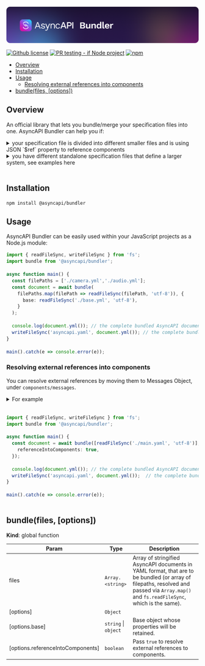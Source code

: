 [![AsyncAPI Bundler](./assets/logo.png)](https://www.asyncapi.com)

[![Github license](https://img.shields.io/github/license/asyncapi/bundler)](https://github.com/asyncapi/bundler/blob/main/LICENSE)
[![PR testing - if Node project](https://github.com/asyncapi/bundler/actions/workflows/if-nodejs-pr-testing.yml/badge.svg)](https://github.com/asyncapi/bundler/actions/workflows/if-nodejs-pr-testing.yml)
[![npm](https://img.shields.io/npm/dw/@asyncapi/bundler)](https://www.npmjs.com/package/@asyncapi/bundler)

<!-- toc is generated with GitHub Actions do not remove toc markers  -->

<!-- toc -->

- [Overview](#overview)
- [Installation](#installation)
- [Usage](#usage)
  * [Resolving external references into components](#resolving-external-references-into-components)
- [bundle(files, [options])](#bundlefiles-options)

<!-- tocstop -->

## Overview
An official library that lets you bundle/merge your specification files into one. AsyncAPI Bundler can help you if:

<details>
<summary>your specification file is divided into different smaller files and is using JSON `$ref` property to reference components </summary>

```yaml

# asyncapi.yaml
asyncapi: '2.4.0'
info:
  title: Account Service
  version: 1.0.0
  description: This service is in charge of processing user signups
channels:
  user/signup:
    subscribe:
      message:
        $ref: './messages.yaml#/messages/UserSignedUp'

# messages.yaml
messages:
  UserSignedUp:
    payload:
      type: object
      properties:
        displayName:
          type: string
          description: Name of the user
        email:
          type: string
          format: email
          description: Email of the user

# After combining
asyncapi: 2.4.0
info:
  title: Account Service
  version: 1.0.0
  description: This service is in charge of processing user signups
channels:
  user/signedup:
    subscribe:
      message:
        payload:
          type: object
          properties:
            displayName:
              type: string
              description: Name of the user
            email:
              type: string
              format: email
              description: Email of the user

```

</details>

<details>
<summary>you have different standalone specification files that define a larger system, see examples here </summary>

```yaml

# signup.yaml
asyncapi: '2.4.0'
info:
  title: Account Service
  version: 1.0.0
  description: This service is in charge of processing user Signup

channels:
  user/signedup:
    subscribe:
      message:
        payload:
          type: object
          properties:
            displayName:
              type: string
            email:
              type: string
              format: email


# login.yaml
asyncapi: '2.4.0'
info:
  title: Account Service
  version: 1.0.0
  description: This service is in charge of processing user signup

channels:
  user/loggenin:
    subscribe:
      message:
        payload:
          type: object
          properties:
            displayName:
              type: string

# After combining
# asyncapi.yaml
asyncapi: '2.4.0'
info:
  title: Account Service
  version: 1.0.0
  description: This service is in charge for processing user authentication

channles:
  user/signedup:
    subscribe:
      message:
        payload:
          type: object
          properties:
            displayName:
              type: string
            email:
              type: string
              format: email
  user/loggedin:
    subscribe:
      message:
        payload:
          type: object
          properties:
            displayName:
              type: string
```

</details>

<br>

## Installation

```
npm install @asyncapi/bundler
```

## Usage

AsyncAPI Bundler can be easily used within your JavaScript projects as a Node.js module:

```ts
import { readFileSync, writeFileSync } from 'fs';
import bundle from '@asyncapi/bundler';

async function main() {
  const filePaths = ['./camera.yml','./audio.yml'];
  const document = await bundle(
    filePaths.map(filePath => readFileSync(filePath, 'utf-8')), {
      base: readFileSync('./base.yml', 'utf-8'),
    }
  );

  console.log(document.yml()); // the complete bundled AsyncAPI document
  writeFileSync('asyncapi.yaml', document.yml()); // the complete bundled AsyncAPI document
}

main().catch(e => console.error(e));
```

### Resolving external references into components
You can resolve external references by moving them to Messages Object, under `components/messages`.

<details>
<summary>For example</summary>

```yml
# main.yaml
asyncapi: 2.5.0
info:
  title: Account Service
  version: 1.0.0
  description: This service is in charge of processing user signups
channels:
  user/signedup:
    subscribe:
      message:
        $ref: './messages.yaml#/messages/UserSignedUp'
  test:
    subscribe:
      message:
        $ref: '#/components/messages/TestMessage'
components:
  messages:
    TestMessage:
      payload:
        type: string

# messages.yaml
messages:
  UserSignedUp:
    payload:
      type: object
      properties:
        displayName:
          type: string
          description: Name of the user
        email:
          type: string
          format: email
          description: Email of the user
  UserLoggedIn:
    payload:
      type: object
      properties:
        id: string

# After combining
# asyncapi.yaml
asyncapi: 2.5.0
info:
  title: Account Service
  version: 1.0.0
  description: This service is in charge of processing user signups
channels:
  user/signedup:
    subscribe:
      message:
        $ref: '#/components/messages/UserSignedUp'
  test:
    subscribe:
      message:
        $ref: '#/components/messages/TestMessage'
components:
  messages:
    TestMessage:
      payload:
        type: string
    UserSignedUp:
      payload:
        type: object
        properties:
          displayName:
            type: string
            description: Name of the user
          email:
            type: string
            format: email
            description: Email of the user

```
</details>

</br>

```ts
import { readFileSync, writeFileSync } from 'fs';
import bundle from '@asyncapi/bundler';

async function main() {
  const document = await bundle([readFileSync('./main.yaml', 'utf-8')], {
    referenceIntoComponents: true,
  });

  console.log(document.yml()); // the complete bundled AsyncAPI document
  writeFileSync('asyncapi.yaml', document.yml());  // the complete bundled AsyncAPI document
}

main().catch(e => console.error(e));
 
```


<a name="bundle"></a>

## bundle(files, [options])
**Kind**: global function

| Param | Type | Description |
| --- | --- | --- |
| files | <code>Array.&lt;string&gt; | Array of stringified AsyncAPI documents in YAML format, that are to be bundled (or array of filepaths, resolved and passed via `Array.map()` and `fs.readFileSync`, which is the same). |
| [options] | <code>Object</code> |  |
| [options.base] | <code>string</code> \| <code>object</code> | Base object whose properties will be retained. |
| [options.referenceIntoComponents] | <code>boolean<code> | Pass `true` to resolve external references to components. |
